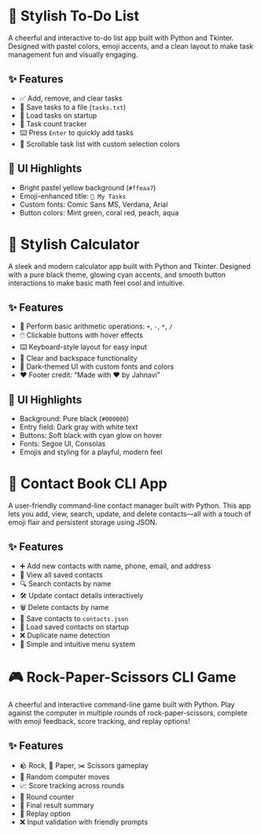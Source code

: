 # 🌟 Stylish To-Do List

A cheerful and interactive to-do list app built with Python and Tkinter. Designed with pastel colors, emoji accents, and a clean layout to make task management fun and visually engaging.

## ✨ Features
- ✅ Add, remove, and clear tasks
- 💾 Save tasks to a file (`tasks.txt`)
- 📂 Load tasks on startup
- 🔢 Task count tracker
- ⌨️ Press `Enter` to quickly add tasks
- 🎨 Scrollable task list with custom selection colors

## 🎨 UI Highlights
- Bright pastel yellow background (`#ffeaa7`)
- Emoji-enhanced title: `📝 My Tasks`
- Custom fonts: Comic Sans MS, Verdana, Arial
- Button colors: Mint green, coral red, peach, aqua


# 🖤 Stylish Calculator

A sleek and modern calculator app built with Python and Tkinter. Designed with a pure black theme, glowing cyan accents, and smooth button interactions to make basic math feel cool and intuitive.

## ✨ Features
- 🧮 Perform basic arithmetic operations: `+`, `-`, `*`, `/`
- 🖱️ Clickable buttons with hover effects
- ⌨️ Keyboard-style layout for easy input
- 🧹 Clear and backspace functionality
- 🖤 Dark-themed UI with custom fonts and colors
- ❤️ Footer credit: “Made with ❤️ by Jahnavi”

## 🎨 UI Highlights
- Background: Pure black (`#000000`)
- Entry field: Dark gray with white text
- Buttons: Soft black with cyan glow on hover
- Fonts: Segoe UI, Consolas
- Emojis and styling for a playful, modern feel

# 📱 Contact Book CLI App

A user-friendly command-line contact manager built with Python. This app lets you add, view, search, update, and delete contacts—all with a touch of emoji flair and persistent storage using JSON.

## ✨ Features
- ➕ Add new contacts with name, phone, email, and address
- 📒 View all saved contacts
- 🔍 Search contacts by name
- 🛠️ Update contact details interactively
- 🗑️ Delete contacts by name
- 💾 Save contacts to `contacts.json`
- 📂 Load saved contacts on startup
- ❌ Duplicate name detection
- 🧠 Simple and intuitive menu system

# 🎮 Rock-Paper-Scissors CLI Game

A cheerful and interactive command-line game built with Python. Play against the computer in multiple rounds of rock-paper-scissors, complete with emoji feedback, score tracking, and replay options!

## ✨ Features
- 🪨 Rock, 📄 Paper, ✂️ Scissors gameplay
- 🤖 Random computer moves
- 📈 Score tracking across rounds
- 🧮 Round counter
- 🏁 Final result summary
- 🔁 Replay option
- ❌ Input validation with friendly prompts


